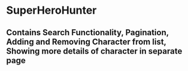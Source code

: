 # SuperHeroHunter

## Contains Search Functionality, Pagination, Adding and Removing Character from list, Showing more details of character in separate page